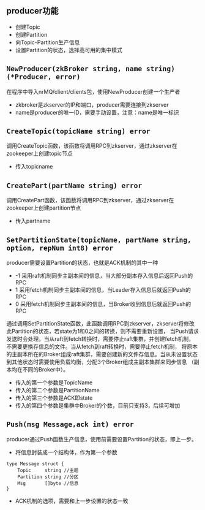 ## producer功能
- 创建Topic
- 创建Partition
- 向Topic-Partition生产信息
- 设置Partition的状态，选择高可用的集中模式

## `NewProducer(zkBroker string, name string) (*Producer, error)`
在程序中导入nrMQ/client/clients包，使用NewProducer创建一个生产者
- zkbroker是zkserver的IP和端口，producer需要连接到zkserver
- name是producer的唯一ID，需要手动设置，注意：name是唯一标识

## `CreateTopic(topicName string) error`
调用CreateTopic函数，该函数将调用RPC到zkserver，通过zkserver在zookeeper上创建topic节点
- 传入topicname

## `CreatePart(partName string) error`
调用CreatePart函数，该函数将调用RPC到zkserver，通过zkserver在zookeeper上创建partition节点
- 传入partname

## `SetPartitionState(topicName, partName string, option, repNum int8) error`
producer需要设置Partition的状态，也就是ACK机制的其中一种
- -1 采用raft机制同步主副本间的信息，当大部分副本存入信息后返回Push的RPC
- 1 采用fetch机制同步主副本间的信息，当Leader存入信息后就返回Push的RPC
- 0 采用fetch机制同步主副本间的信息，当Broker收到信息后就返回Push的RPC

通过调用SetPartitionState函数，此函数调用RPC到zkserver，zkserver将修改此Partition的状态，若state为1和0之间的转换，则不需要重新设置，
当Push请求发送时会处理。当从raft到fetch转换时，需要停止raft集群，并创建fetch机制，不需要更换存信息的文件。当从fetch到raft转换时，需要停止fetch机制，
将原本的主副本所在的Broker组成raft集群，需要创建新的文件存信息。当从未设置状态到其他状态时需要使用负载均衡，分配3个Broker组成主副本集群来同步信息
（副本均在不同的Broker中）。

- 传入的第一个参数是TopicName
- 传入的第二个参数是PartitionName
- 传入的第三个参数是ACK即state
- 传入的第四个参数是集群中Broker的个数，目前只支持3，后续可增加

## `Push(msg Message,ack int) error`
producer通过Push函数生产信息，使用前需要设置Partition的状态，即上一步。
- 将信息封装成一个结构体，作为第一个参数
```
type Message struct {
	Topic     string //主题
	Partition string //分区
	Msg       []byte //信息
}
```
- ACK机制的选项，需要和上一步设置的状态一致